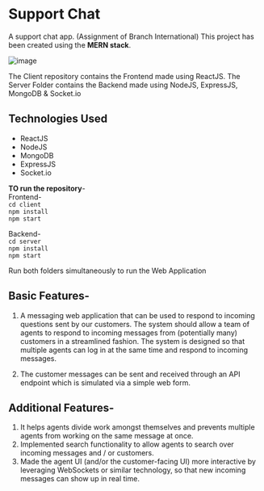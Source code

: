 # Support Chat
 A support chat app. (Assignment of Branch International)
 This project has been created using the **MERN stack**.

 
 ![image](https://github.com/harshkumar0077/Branch-International-CS-Messaging-App/assets/77497612/243b4a77-5e8e-4ecf-9f28-439d1cd30c59)

The Client repository contains the Frontend made using ReactJS.
The Server Folder contains the Backend made using NodeJS, ExpressJS, MongoDB & Socket.io

## Technologies Used

- ReactJS
- NodeJS
- MongoDB
- ExpressJS
- Socket.io



**TO run the repository**-
<br/>
Frontend-
<br/>
```cd client```
<br/>
```npm install```
<br/>
```npm start```
<br/>

Backend-
<br/>
```cd server```
<br/>
```npm install```
<br/>
```npm start```
<br/>

Run both folders simultaneously to run the Web Application

## Basic Features-

1. A messaging web application that can be used to respond to incoming questions
sent by our customers. The system should allow a team of agents to respond to
incoming messages from (potentially many) customers in a streamlined fashion. The system is designed so that multiple agents can log in at the same time and respond to incoming
messages.

3. The customer messages can be sent and received through an API endpoint which is simulated via a simple web form.

## Additional Features-

1. It helps agents divide work amongst themselves and prevents
multiple agents from working on the same message at once.
2. Implemented search functionality to allow agents to search over incoming messages and /
or customers.
3. Made the agent UI (and/or the customer-facing UI) more interactive by leveraging
WebSockets or similar technology, so that new incoming messages can show up in real
time.
